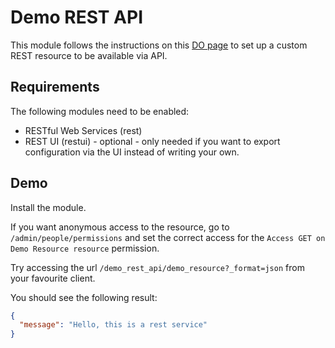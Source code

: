 # Demo REST API
This module follows the instructions on this [DO page](https://www.drupal.org/docs/8/api/restful-web-services-api/custom-rest-resources) to set up a custom REST resource to be available via API.

## Requirements
The following modules need to be enabled:
  - RESTful Web Services (rest)
  - REST UI (restui) - optional - only needed if you want to export configuration via the UI instead of writing your own.

## Demo
Install the module.

If you want anonymous access to the resource, go to `/admin/people/permissions` and set the correct access for the `Access GET on Demo Resource resource` permission.

Try accessing the url `/demo_rest_api/demo_resource?_format=json` from your favourite client.

You should see the following result:
```json
{
  "message": "Hello, this is a rest service"
}
```
